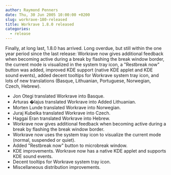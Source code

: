 ```yaml
---
author: Raymond Penners
date: Thu, 30 Jun 2005 10:00:00 +0200
slug: workrave-180-released
title: Workrave 1.8.0 released
categories:
  - release
---
```

Finally, at long last, 1.8.0 has arrived. Long overdue, but still within the one
year period since the last release: Workrave now gives additional feedback when
becoming active during a break by flashing the break window border, the current
mode is visualized in the system tray icon, a "Restbreak now" button was added,
improved KDE support (native KDE applet and KDE sound events), added decent
tooltips for Workrave system tray icon, and lots of new translations (Basque,
Lithuanian, Portuguese, Norwegian, Czech, Hebrew).
<!--more-->

- Jon Otegi translated Workrave into Basque.
- Arturas �lajus translated Workrave into Added Lithuanian.
- Morten Lunde translated Workrave into Norwegian.
- Juraj Kubelka translated Workrave into Czech.
- Haggai Eran translated Workrave into Hebrew.
- Workrave now gives additional feedback when becoming active during a break by
  flashing the break window border.
- Workrave now uses the system tray icon to visualize the current mode (normal,
  suspended or quiet).
- Added "Restbreak now" button to microbreak window.
- KDE improvements. Workrave now has a native KDE applet and supports KDE sound
  events.
- Decent tooltips for Workrave system tray icon.
- Miscellaneous distribution improvements.

